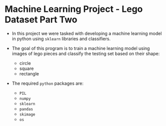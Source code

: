 
# Machine Learning Project - Lego Dataset Part Two

- In this project we were tasked with developing a machine learning model in python using `sklearn` libraries and classifiers.
- The goal of this program is to train a machine learning model using images of lego pieces and classify the testing set based on their shape:
  - circle
  - square
  - rectangle
  
- The required `python` packages are:
  - `PIL`
  - `numpy`
  - `sklearn`
  - `pandas`
  - `skimage`
  - `os`
